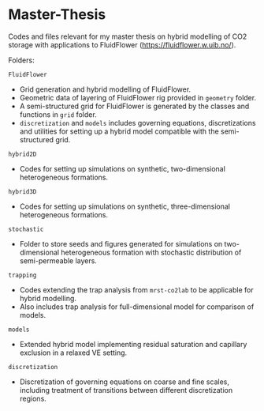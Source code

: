 # Master-Thesis
Codes and files relevant for my master thesis on hybrid modelling of CO2 storage with applications to FluidFlower (https://fluidflower.w.uib.no/).

Folders:

`FluidFlower`
- Grid generation and hybrid modelling of FluidFlower.
- Geometric data of layering of FluidFlower rig provided in `geometry` folder.
- A semi-structured grid for FluidFlower is generated by the classes and functions in `grid` folder.
- `discretization` and `models` includes governing equations, discretizations and utilities for setting up a hybrid model compatible with the semi-structured grid.

`hybrid2D`
- Codes for setting up simulations on synthetic, two-dimensional heterogeneous formations.

`hybrid3D`
- Codes for setting up simulations on synthetic, three-dimensional heterogeneous formations.

`stochastic`
- Folder to store seeds and figures generated for simulations on two-dimensional heterogeneous formation with stochastic distribution of semi-permeable layers. 

`trapping`
- Codes extending the trap analysis from ```mrst-co2lab``` to be applicable for hybrid modelling.
- Also includes trap analysis for full-dimensional model for comparison of models.

`models`
- Extended hybrid model implementing residual saturation and capillary exclusion in a relaxed VE setting.

`discretization`
- Discretization of governing equations on coarse and fine scales, including treatment of transitions between different discretization regions.
